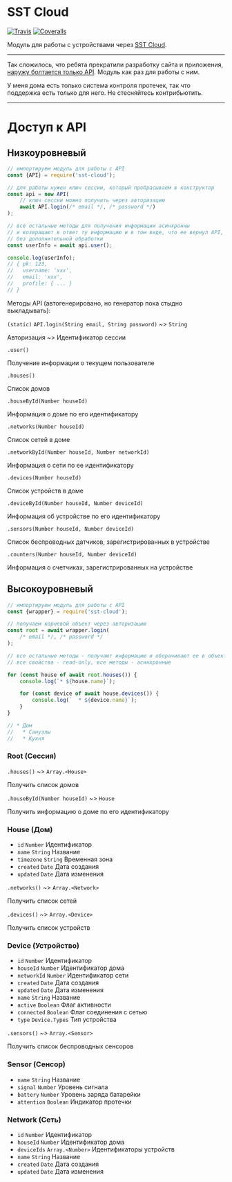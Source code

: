 # SST Cloud

[![Travis](https://img.shields.io/travis/silentroach/sst-cloud.svg?style=flat-square&label=travis)](https://travis-ci.org/silentroach/sst-cloud)
[![Coveralls](https://img.shields.io/coveralls/silentroach/sst-cloud.svg?style=flat-square&label=coverage)](https://coveralls.io/r/silentroach/sst-cloud)

Модуль для работы с устройствами через [SST Cloud](https://www.sst-cloud.com).

---

Так сложилось, что ребята прекратили разработку сайта и приложения, [наружу болтается только API](https://api.sst-cloud.com/docs/). Модуль как раз для работы с ним.

У меня дома есть только система контроля протечек, так что поддержка есть только для него. Не стесняйтесь контрибьютить.

---

# Доступ к API

## Низкоуровневый

```javascript
// импортируем модуль для работы с API
const {API} = require('sst-cloud');

// для работы нужен ключ сессии, который пробрасываем в конструктор
const api = new API(
	// ключ сессии можно получить через авторизацию
	await API.login(/* email */, /* password */)
);

// все остальные методы для получения информации асинхронны
// и возвращают в ответ ту информацию и в том виде, что ее вернул API,
// без дополнительной обработки
const userInfo = await api.user();

console.log(userInfo);
// { pk: 123,
//   username: 'xxx',
//   email: 'xxx',
//   profile: { ... }
// }
```

Методы API (автогенерировано, но генератор пока стыдно выкладывать):

`(static)` `API.login(String email, String password)` ~> `String`

Авторизация ~> Идентификатор сессии

`.user()`

Получение информации о текущем пользователе

`.houses()`

Список домов

`.houseById(Number houseId)`

Информация о доме по его идентификатору

`.networks(Number houseId)`

Список сетей в доме

`.networkById(Number houseId, Number networkId)`

Информация о сети по ее идентификатору

`.devices(Number houseId)`

Список устройств в доме

`.deviceById(Number houseId, Number deviceId)`

Информация об устройстве по его идентификатору

`.sensors(Number houseId, Number deviceId)`

Список беспроводных датчиков, зарегистрированных в устройстве

`.counters(Number houseId, Number deviceId)`

Информация о счетчиках, зарегистрированных на устройстве

## Высокоуровневый

```javascript
// импортируем модуль для работы с API
const {wrapper} = require('sst-cloud');

// получаем корневой объект через авторизацию
const root = await wrapper.login(
	/* email */, /* password */
);

// все остальные методы - получают информацию и оборачивают ее в объекты
// все свойства - read-only, все методы - асинхронные

for (const house of await root.houses()) {
	console.log(`* ${house.name}`);

	for (const device of await house.devices()) {
		console.log(`  * ${device.name}`);
	}
}

// * Дом
//   * Санузлы
//   * Кухня
```

### Root (Сессия)

`.houses()` ~> `Array.<House>`

Получить список домов

`.houseById(Number houseId)` ~> `House`

Получить информацию о доме по его идентификатору

### House (Дом)

* `id` `Number` Идентификатор
* `name` `String` Название
* `timezone` `String` Временная зона
* `created` `Date` Дата создания
* `updated` `Date` Дата изменения

`.networks()` ~> `Array.<Network>`

Получить список сетей

`.devices()` ~> `Array.<Device>`

Получить список устройств

### Device (Устройство)

* `id` `Number` Идентификатор
* `houseId` `Number` Идентификатор дома
* `networkId` `Number` Идентификатор сети
* `created` `Date` Дата создания
* `updated` `Date` Дата изменения
* `name` `String` Название
* `active` `Boolean` Флаг активности
* `connected` `Boolean` Флаг соединения с сетью
* `type` `Device.Types` Тип устройства

`.sensors()` ~> `Array.<Sensor>`

Получить список беспроводных сенсоров

### Sensor (Сенсор)

* `name` `String` Название
* `signal` `Number` Уровень сигнала
* `battery` `Number` Уровень заряда батарейки
* `attention` `Boolean` Индикатор протечки

### Network (Сеть)

* `id` `Number` Идентификатор
* `houseId` `Number` Идентификатор дома
* `deviceIds` `Array.<Number>` Идентификаторы устройств
* `name` `String` Название
* `created` `Date` Дата создания
* `updated` `Date` Дата изменения
